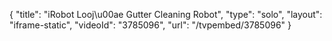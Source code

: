 {
    "title": "iRobot Looj\u00ae Gutter Cleaning Robot",
    "type": "solo",
    "layout": "iframe-static",
    "videoId": "3785096",
    "url": "\/tvpembed\/3785096"
}